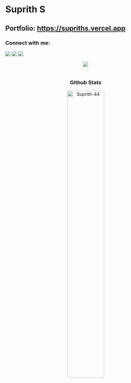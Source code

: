 # Suprith S 
## Portfolio: https://supriths.vercel.app

<h3 align="left">Connect with me:</h3>

[![](https://img.shields.io/badge/Gmail-D14836?style=for-the-badge&logo=gmail&logoColor=white)](mailto:supriths4804@gmail.com)
[![](https://img.shields.io/badge/linkedin-%231E77B5.svg?&style=for-the-badge&logo=linkedin)](https://www.linkedin.com/in/suprith-s44/)
[![](https://img.shields.io/badge/Instagram-E4405F?style=for-the-badge&logo=instagram&logoColor=white)](https://instagram.com/suprithhhh)
<br>

<div align="center">
<img src="https://komarev.com/ghpvc/?username=Suprith-44&&style=flat-square" align="center" />
</div> 

#

<h3 align="center">Github Stats</h3>
<div align="center">
  <img width="48%" src="https://github-readme-stats.vercel.app/api?username=Suprith-44&border_radius=10&theme=dracula" alt="Suprith-44" /> 
<!-- </div>
<h3 align="center">Github Streak</h3>
<div align="center">
  <img width="49%" src="https://github-readme-streak-stats.herokuapp.com?user=Suprith-44&theme=dracula&border_radius=10&fire=DD2727" alt="Suprith-44" />
</div>  

![footer](https://user-images.githubusercontent.com/10498744/210157572-1fca0242-8af2-46a6-bfa3-666ffd40ebde.svg)
 -->
#

